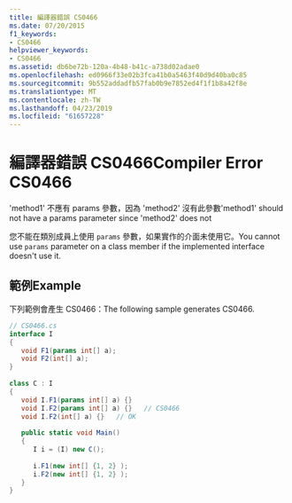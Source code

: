 ```yaml
---
title: 編譯器錯誤 CS0466
ms.date: 07/20/2015
f1_keywords:
- CS0466
helpviewer_keywords:
- CS0466
ms.assetid: db6be72b-120a-4b48-b41c-a738d02adae0
ms.openlocfilehash: ed0966f33e02b3fca41b0a5463f40d9d40ba0c85
ms.sourcegitcommit: 9b552addadfb57fab0b9e7852ed4f1f1b8a42f8e
ms.translationtype: MT
ms.contentlocale: zh-TW
ms.lasthandoff: 04/23/2019
ms.locfileid: "61657228"
---
```

# <a name="compiler-error-cs0466"></a><span data-ttu-id="c52a4-102">編譯器錯誤 CS0466</span><span class="sxs-lookup"><span data-stu-id="c52a4-102">Compiler Error CS0466</span></span>
<span data-ttu-id="c52a4-103">'method1' 不應有 params 參數，因為 'method2' 沒有此參數</span><span class="sxs-lookup"><span data-stu-id="c52a4-103">'method1' should not have a params parameter since 'method2' does not</span></span>  
  
 <span data-ttu-id="c52a4-104">您不能在類別成員上使用 `params` 參數，如果實作的介面未使用它。</span><span class="sxs-lookup"><span data-stu-id="c52a4-104">You cannot use `params` parameter on a class member if the implemented interface doesn't use it.</span></span>  
  
## <a name="example"></a><span data-ttu-id="c52a4-105">範例</span><span class="sxs-lookup"><span data-stu-id="c52a4-105">Example</span></span>  
 <span data-ttu-id="c52a4-106">下列範例會產生 CS0466：</span><span class="sxs-lookup"><span data-stu-id="c52a4-106">The following sample generates CS0466.</span></span>  
  
```csharp  
// CS0466.cs  
interface I  
{  
   void F1(params int[] a);  
   void F2(int[] a);  
}  
  
class C : I  
{  
   void I.F1(params int[] a) {}  
   void I.F2(params int[] a) {}   // CS0466  
   void I.F2(int[] a) {}   // OK  
  
   public static void Main()  
   {  
      I i = (I) new C();  
  
      i.F1(new int[] {1, 2} );  
      i.F2(new int[] {1, 2} );  
   }  
}  
```
